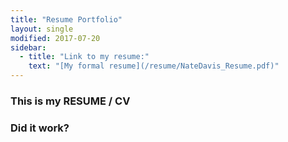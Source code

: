 ```yaml
---
title: "Resume Portfolio"
layout: single
modified: 2017-07-20
sidebar:
  - title: "Link to my resume:"
    text: "[My formal resume](/resume/NateDavis_Resume.pdf)"
---
```


### This is my RESUME / CV

### Did it work?
